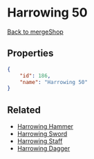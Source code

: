 # Harrowing 50

<no description available>

[Back to mergeShop](../merge-shops.md)

## Properties

```json
{
    "id": 186,
    "name": "Harrowing 50"
}
```

## Related

- [Harrowing Hammer](../items/10822-harrowing-hammer.md)
- [Harrowing Sword](../items/10834-harrowing-sword.md)
- [Harrowing Staff](../items/10846-harrowing-staff.md)
- [Harrowing Dagger](../items/10858-harrowing-dagger.md)

